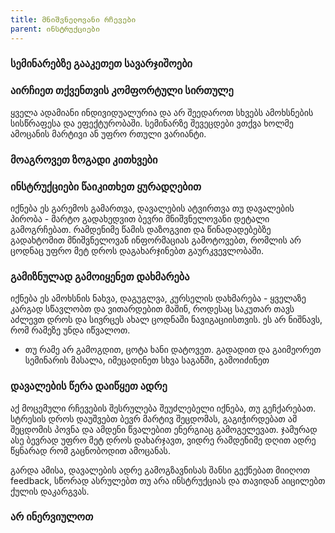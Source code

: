 ```yaml
---
title: მნიშვნელოვანი რჩევები
parent: ინსტრუქციები
---
```


### სემინარებზე გააკეთეთ სავარჯიშოები

### აირჩიეთ თქვენთვის კომფორტული სირთულე
ყველა ადამიანი ინდივიდუალურია და არ შეედაროთ სხვებს ამოხსნების სისწრაფესა და ეფექტურობაში. სემინარზე შევეცდები ვთქვა ხოლმე ამოცანის მარტივი ან უფრო რთული ვარიანტი.

### მოაგროვეთ ზოგადი კითხვები

### ინსტრუქციები წაიკითხეთ ყურადღებით
იქნება ეს გარემოს გამართვა, დავალების ატვირთვა თუ დავალების პირობა - მარტო გადახედვით ბევრი მნიშვნელოვანი დეტალი გამოგრჩებათ. რამდენიმე წამის დაზოგვით და წინადადებებზე გადახტომით მნიშვნელოვან ინფორმაციას გამოტოვებთ, რომლის არ ცოდნაც უფრო მეტ დროს დაგახარჯინებთ გაურკვევლობაში. 


### გამიზნულად გამოიყენეთ დახმარება
იქნება ეს ამოხსნის ნახვა, დაგუგლვა, კურსელის დახმარება - ყველაზე კარგად სწავლობთ და ვითარდებით მაშინ, როდესაც საკუთარ თავს აძლევთ დროს და სივრცეს ახალ ცოდნაში ნავიგაციისთვის. 
ეს არ ნიშნავს, რომ რამეზე უნდა იწვალოთ.
- თუ რამე არ გამოგდით, ცოტა ხანი დატოვეთ. გადადით და გაიმეორეთ სემინარის მასალა, იმეცადინეთ სხვა საგანში, გამოიძინეთ 


### დავალების წერა დაიწყეთ ადრე
აქ მოცემული რჩევების შესრულება შეუძლებელი იქნება, თუ გეჩქარებათ. სტრესის დროს დაუშვებთ ბევრ მარტივ შეცდომას, გაგიჭირდებათ ამ შეცდომის პოვნა და ამდენი წვალებით ენერგიაც გამოგელევათ. ჯამურად ასე ბევრად უფრო მეტ დროს დახარჯავთ, ვიდრე რამდენიმე დღით ადრე წყნარად რომ გაცნობოდით ამოცანას. 

გარდა ამისა, დავალების ადრე გამოგზავნისას შანსი გექნებათ მიიღოთ feedback, სწორად ასრულებთ თუ არა ინსტრუქციას და თავიდან აიცილებთ ქულის დაკარგვას.

### არ ინერვიულოთ


